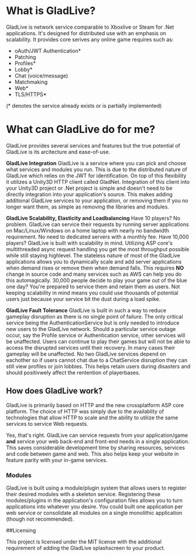# What is GladLive?

GladLive is network service comparable to Xboxlive or Steam for .Net applications. It's designed for distributed use with an emphasis on scalability. It provides core serives any online game requires such as:
  - oAuth/JWT Authentication*
  - Patching
  - Profiles*
  - Lobby*
  - Chat (voice/message)
  - Matchmaking
  - Web*
  - TLS/HTTPS*

(* denotes the service already exists or is partially implemented)

# What can GladLive do for me?

GladLive provides several services and features but the true potential of GladLive is its arcitecture and ease-of-use.

**GladLive Integration** GladLive is a service where you can pick and choose what services and modules you run. This is due to the distributed nature of GladLive which relies on the JWT for identification. On top of this flexibility it utilizes a Unity3D HTTP client called GladNet. Integration of this client into your Unity3D project or .Net project is simple and doesn't need to be directly integration into your application's source. This makes adding additional GladLive services to your application, or removing them if you no longer want them, as simple as removing the libraries and modules.

**GladLive Scalability, Elasticity and Loadbalancing** Have 10 players? No problem. GladLive can service their requests by running server applications on Mac/Linux/Windows on a home laptop with nearly no bandwidth requirement. No need to dedicated servers with a monthly fee. Have 10,000 players? GladLive is built with scalability in mind. Utilizing ASP core's multithreaded async request handling you get the most throughput possible while still staying highlevel. The stateless nature of most of the GladLive applications allows you to dynamically scale and add server applications when demand rises or remove them when demand falls. This requires **NO** change in source code and many services such as AWS can help you do this automagically. 30,000 people decide to play your game out of the blue one day? You're prepared to service them and retain them as users. Not keeping scalability in mind means you could use thousands of potential users just because your service bit the dust during a load spike.

**GladLive Fault Tolerance** GladLive is built in such a way to reduce gameplay disruption as there is no single point of failure. The only critical service being the AuthenticationService but is only needed to introduce new users to the GladLive network. Should a particular service outage occur, say the Profile service or Authentication service, other services will be unaffected. Users can continue to play their games but will not be able to access the disrupted services until their recovery. In many cases their gameplay will be unaffected. No two GladLive services depend on eachother so if users cannot chat due to a ChatService disruption they can still view profiles or join lobbies. This helps retain users during disasters and should positivwely affect the rentention of playerbases.

## How does GladLive work?

GladLive is primarily based on HTTP and the new crossplatform ASP core platform. The choice of HTTP was simply due to the availablity of technologies that allow HTTP to scale and the ability to utilize the same services to service Web requests.

Yes, that's right. GladLive can service requests from your application/game **and** service your web back-end and front-end needs in a single application. This saves considerable development time by sharing resources, services and code between game and web. This also helps keep your website in feature parity with your in-game services.

### Modules

GladLive is built using a module/plugin system that allows users to register their desired modules with a skeleton service. Registering these modules/plugins in the application's configuration files allows you to turn applications into whatever you desire. You could built one application per web service or consolidate all modules on a single monolithic application (though not recommended).

##Licensing

This project is licensed under the MIT license with the additional requirement of adding the GladLive splashscreen to your product.
